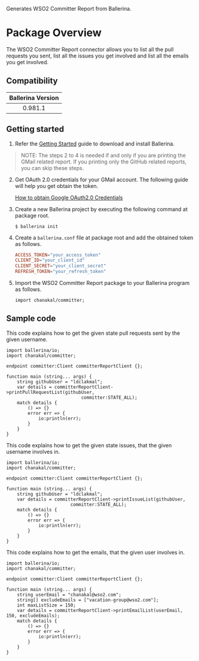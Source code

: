 Generates WSO2 Committer Report from Ballerina.

# Package Overview

The WSO2 Committer Report connector allows you to list all the pull requests you sent, list all the issues you get involved and list all the emails you get involved.

## Compatibility

| Ballerina Version  |
|:------------------:|
| 0.981.1            |

## Getting started

1. Refer the [Getting Started](https://ballerina.io/learn/getting-started/) guide to download and install Ballerina.

> NOTE: The steps 2 to 4 is needed if and only if you are printing the GMail related report. If you printing only the GitHub related reports, you can skip these steps.

2. Get OAuth 2.0 credentials for your GMail account. The following guide will help you get obtain the token.

    [How to obtain Google OAuth2.0 Credentials](https://gist.github.com/ldclakmal/6c43ed7dfaa19d7eb0db324402d14102)

3. Create a new Ballerina project by executing the following command at package root.

    ```shell
    $ ballerina init
    ```

4. Create a `ballerina.conf` file at package root and add the obtained token as follows.

   ```ballerina.conf
   ACCESS_TOKEN="your_access_token"
   CLIENT_ID="your_client_id"
   CLIENT_SECRET="your_client_secret"
   REFRESH_TOKEN="your_refresh_token"
   ```

5. Import the WSO2 Committer Report package to your Ballerina program as follows.

    ```ballerina
    import chanakal/committer;
    ```

## Sample code

This code explains how to get the given state pull requests sent by the given username.

```ballerina
import ballerina/io;
import chanakal/committer;

endpoint committer:Client committerReportClient {};

function main (string... args) {
    string githubUser = "ldclakmal";
    var details = committerReportClient->printPullRequestList(githubUser,
                            committer:STATE_ALL);
    match details {
        () => {}
        error err => {
            io:println(err);
        }
    }
}
```

This code explains how to get the given state issues, that the given username involves in.

```ballerina
import ballerina/io;
import chanakal/committer;

endpoint committer:Client committerReportClient {};

function main (string... args) {
    string githubUser = "ldclakmal";
    var details = committerReportClient->printIssueList(githubUser,
                        committer:STATE_ALL);
    match details {
        () => {}
        error err => {
            io:println(err);
        }
    }
}
```

This code explains how to get the emails, that the given user involves in.

```ballerina
import ballerina/io;
import chanakal/committer;

endpoint committer:Client committerReportClient {};

function main (string... args) {
    string userEmail = "chanakal@wso2.com";
    string[] excludeEmails = ["vacation-group@wso2.com"];
    int maxListSize = 150;
    var details = committerReportClient->printEmailList(userEmail, 150, excludeEmails);
    match details {
        () => {}
        error err => {
            io:println(err);
        }
    }
}
```
